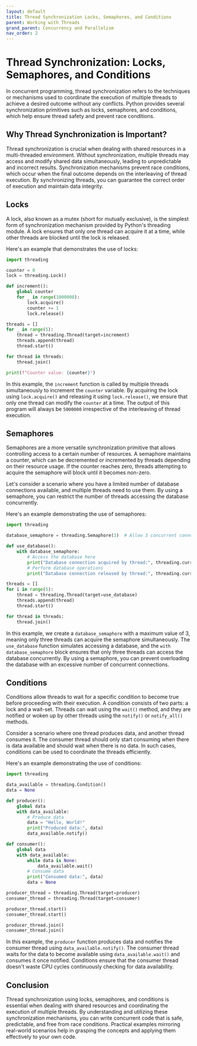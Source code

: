 ```yaml
---
layout: default
title: Thread Synchronization Locks, Semaphores, and Conditions
parent: Working with Threads
grand_parent: Concurrency and Parallelism
nav_order: 2
---
```

# Thread Synchronization: Locks, Semaphores, and Conditions

In concurrent programming, thread synchronization refers to the techniques or mechanisms used to coordinate the execution of multiple threads to achieve a desired outcome without any conflicts. Python provides several synchronization primitives such as locks, semaphores, and conditions, which help ensure thread safety and prevent race conditions.

## Why Thread Synchronization is Important?

Thread synchronization is crucial when dealing with shared resources in a multi-threaded environment. Without synchronization, multiple threads may access and modify shared data simultaneously, leading to unpredictable and incorrect results. Synchronization mechanisms prevent race conditions, which occur when the final outcome depends on the interleaving of thread execution. By synchronizing threads, you can guarantee the correct order of execution and maintain data integrity.

## Locks

A lock, also known as a mutex (short for mutually exclusive), is the simplest form of synchronization mechanism provided by Python's threading module. A lock ensures that only one thread can acquire it at a time, while other threads are blocked until the lock is released.

Here's an example that demonstrates the use of locks:

```python
import threading

counter = 0
lock = threading.Lock()

def increment():
    global counter
    for _ in range(1000000):
        lock.acquire()
        counter += 1
        lock.release()

threads = []
for _ in range(5):
    thread = threading.Thread(target=increment)
    threads.append(thread)
    thread.start()

for thread in threads:
    thread.join()

print(f"Counter value: {counter}")
```

In this example, the `increment` function is called by multiple threads simultaneously to increment the `counter` variable. By acquiring the lock using `lock.acquire()` and releasing it using `lock.release()`, we ensure that only one thread can modify the `counter` at a time. The output of this program will always be `5000000` irrespective of the interleaving of thread execution.

## Semaphores

Semaphores are a more versatile synchronization primitive that allows controlling access to a certain number of resources. A semaphore maintains a counter, which can be decremented or incremented by threads depending on their resource usage. If the counter reaches zero, threads attempting to acquire the semaphore will block until it becomes non-zero.

Let's consider a scenario where you have a limited number of database connections available, and multiple threads need to use them. By using a semaphore, you can restrict the number of threads accessing the database concurrently.

Here's an example demonstrating the use of semaphores:

```python
import threading

database_semaphore = threading.Semaphore(3)  # Allow 3 concurrent connections

def use_database():
    with database_semaphore:
        # Access the database here
        print("Database connection acquired by thread:", threading.current_thread().name)
        # Perform database operations
        print("Database connection released by thread:", threading.current_thread().name)

threads = []
for i in range(5):
    thread = threading.Thread(target=use_database)
    threads.append(thread)
    thread.start()

for thread in threads:
    thread.join()
```

In this example, we create a `database_semaphore` with a maximum value of 3, meaning only three threads can acquire the semaphore simultaneously. The `use_database` function simulates accessing a database, and the `with database_semaphore` block ensures that only three threads can access the database concurrently. By using a semaphore, you can prevent overloading the database with an excessive number of concurrent connections.

## Conditions

Conditions allow threads to wait for a specific condition to become true before proceeding with their execution. A condition consists of two parts: a lock and a wait-set. Threads can wait using the `wait()` method, and they are notified or woken up by other threads using the `notify()` or `notify_all()` methods.

Consider a scenario where one thread produces data, and another thread consumes it. The consumer thread should only start consuming when there is data available and should wait when there is no data. In such cases, conditions can be used to coordinate the threads efficiently.

Here's an example demonstrating the use of conditions:

```python
import threading

data_available = threading.Condition()
data = None

def producer():
    global data
    with data_available:
        # Produce data
        data = "Hello, World!"
        print("Produced data:", data)
        data_available.notify()

def consumer():
    global data
    with data_available:
        while data is None:
            data_available.wait()
        # Consume data
        print("Consumed data:", data)
        data = None

producer_thread = threading.Thread(target=producer)
consumer_thread = threading.Thread(target=consumer)

producer_thread.start()
consumer_thread.start()

producer_thread.join()
consumer_thread.join()
```

In this example, the `producer` function produces data and notifies the consumer thread using `data_available.notify()`. The consumer thread waits for the data to become available using `data_available.wait()` and consumes it once notified. Conditions ensure that the consumer thread doesn't waste CPU cycles continuously checking for data availability.

## Conclusion

Thread synchronization using locks, semaphores, and conditions is essential when dealing with shared resources and coordinating the execution of multiple threads. By understanding and utilizing these synchronization mechanisms, you can write concurrent code that is safe, predictable, and free from race conditions. Practical examples mirroring real-world scenarios help in grasping the concepts and applying them effectively to your own code.
